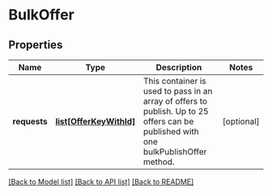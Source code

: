 # BulkOffer

## Properties
Name | Type | Description | Notes
------------ | ------------- | ------------- | -------------
**requests** | [**list[OfferKeyWithId]**](OfferKeyWithId.md) | This container is used to pass in an array of offers to publish. Up to 25 offers can be published with one bulkPublishOffer method. | [optional] 

[[Back to Model list]](../README.md#documentation-for-models) [[Back to API list]](../README.md#documentation-for-api-endpoints) [[Back to README]](../README.md)

